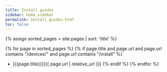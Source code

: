 ```yaml
---
title: Install guides
sidebar: home_sidebar
permalink: install_guides.html
toc: false
---
```


{% assign sorted_pages = site.pages | sort: 'title' %}

{% for page in sorted_pages %}
{% if page.title and page.url and page.url contains "/devices/" and page.url contains "/install" %}
- [{{page.title}}]({{ page.url | relative_url }})
{% endif %}
{% endfor %}
